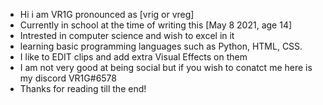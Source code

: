 - Hi i am VR1G pronounced as [vrig or vreg]
- Currently in school at the time of writing this [May 8 2021, age 14]
- Intrested in computer science and wish to excel in it
- learning basic programming languages such as Python, HTML, CSS.
- I like to EDIT clips and add extra Visual Effects on them
- I am not very good at being social but if you wish to conatct me here is my discord VR1G#6578
- Thanks for reading till the end!

<!---
VR1G/VR1G is a ✨ special ✨ repository because its `README.md` (this file) appears on your GitHub profile.
You can click the Preview link to take a look at your changes.
--->
